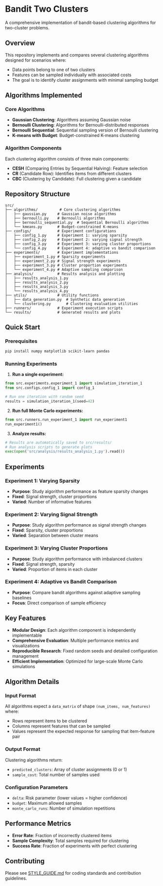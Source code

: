 # Bandit Two Clusters

A comprehensive implementation of bandit-based clustering algorithms for two-cluster problems.

## Overview

This repository implements and compares several clustering algorithms designed for scenarios where:
- Data points belong to one of two clusters
- Features can be sampled individually with associated costs
- The goal is to identify cluster assignments with minimal sampling budget

## Algorithms Implemented

### Core Algorithms
- **Gaussian Clustering**: Algorithms assuming Gaussian noise
- **Bernoulli Clustering**: Algorithms for Bernoulli-distributed responses
- **Bernoulli Sequential**: Sequential sampling version of Bernoulli clustering
- **K-means with Budget**: Budget-constrained K-means clustering

### Algorithm Components
Each clustering algorithm consists of three main components:
- **CESH** (Comparing Entries by Sequential Halving): Feature selection
- **CR** (Candidate Row): Identifies items from different clusters  
- **CBC** (Clustering by Candidate): Full clustering given a candidate

## Repository Structure

```
src/
├── algorithms/          # Core clustering algorithms
│   ├── gaussian.py     # Gaussian noise algorithms
│   ├── bernoulli.py    # Bernoulli algorithms
│   ├── bernoulli_sequential.py  # Sequential Bernoulli algorithms
│   └── kmeans.py       # Budget-constrained K-means
├── configs/            # Experiment configurations
│   ├── config_1.py     # Experiment 1: varying sparsity
│   ├── config_2.py     # Experiment 2: varying signal strength
│   ├── config_3.py     # Experiment 3: varying cluster proportions
│   └── config_4.py     # Experiment 4: adaptive vs bandit comparison
├── experiments/        # Experiment implementations
│   ├── experiment_1.py # Sparsity experiments
│   ├── experiment_2.py # Signal strength experiments
│   ├── experiment_3.py # Cluster proportion experiments
│   └── experiment_4.py # Adaptive sampling comparison
├── analysis/           # Results analysis and plotting
│   ├── results_analysis_1.py
│   ├── results_analysis_2.py
│   ├── results_analysis_3.py
│   └── results_analysis_4.py
├── utils/              # Utility functions
│   ├── data_generation.py  # Synthetic data generation
│   └── clustering.py       # Clustering evaluation utilities
├── runners/            # Experiment execution scripts
└── results/            # Generated results and plots
```

## Quick Start

### Prerequisites
```bash
pip install numpy matplotlib scikit-learn pandas
```

### Running Experiments

1. **Run a single experiment:**
```python
from src.experiments.experiment_1 import simulation_iteration_1
from src.configs.config_1 import config_1

# Run one iteration with random seed
results = simulation_iteration_1(seed=42)
```

2. **Run full Monte Carlo experiments:**
```python
from src.runners.run_experiment_1 import run_experiment1
run_experiment1()
```

3. **Analyze results:**
```python
# Results are automatically saved to src/results/
# Run analysis scripts to generate plots
exec(open('src/analysis/results_analysis_1.py').read())
```

## Experiments

### Experiment 1: Varying Sparsity
- **Purpose**: Study algorithm performance as feature sparsity changes
- **Fixed**: Signal strength, cluster proportions
- **Varied**: Number of informative features

### Experiment 2: Varying Signal Strength  
- **Purpose**: Study algorithm performance as signal strength changes
- **Fixed**: Sparsity, cluster proportions
- **Varied**: Separation between cluster means

### Experiment 3: Varying Cluster Proportions
- **Purpose**: Study algorithm performance with imbalanced clusters
- **Fixed**: Signal strength, sparsity
- **Varied**: Proportion of items in each cluster

### Experiment 4: Adaptive vs Bandit Comparison
- **Purpose**: Compare bandit algorithms against adaptive sampling baselines
- **Focus**: Direct comparison of sample efficiency

## Key Features

- **Modular Design**: Each algorithm component is independently implementable
- **Comprehensive Evaluation**: Multiple performance metrics and visualizations
- **Reproducible Research**: Fixed random seeds and detailed configuration management
- **Efficient Implementation**: Optimized for large-scale Monte Carlo simulations

## Algorithm Details

### Input Format
All algorithms expect a `data_matrix` of shape `(num_items, num_features)` where:
- Rows represent items to be clustered
- Columns represent features that can be sampled
- Values represent the expected response for sampling that item-feature pair

### Output Format
Clustering algorithms return:
- `predicted_clusters`: Array of cluster assignments (0 or 1)
- `sample_cost`: Total number of samples used

### Configuration Parameters
- `delta`: Risk parameter (lower values = higher confidence)
- `budget`: Maximum allowed samples
- `monte_carlo_runs`: Number of simulation repetitions

## Performance Metrics

- **Error Rate**: Fraction of incorrectly clustered items
- **Sample Complexity**: Total samples required for clustering
- **Success Rate**: Fraction of experiments with perfect clustering



## Contributing

Please see [STYLE_GUIDE.md](STYLE_GUIDE.md) for coding standards and contribution guidelines.
